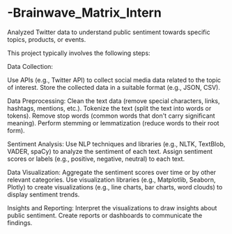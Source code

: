 # -Brainwave_Matrix_Intern
Analyzed Twitter data to understand public sentiment towards specific topics, products, or events.


This project typically involves the following steps:

Data Collection:

Use APIs (e.g., Twitter API) to collect social media data related to the topic of interest.
Store the collected data in a suitable format (e.g., JSON, CSV).

Data Preprocessing: Clean the text data (remove special characters, links, hashtags, mentions, etc.).
Tokenize the text (split the text into words or tokens).
Remove stop words (common words that don't carry significant meaning).
Perform stemming or lemmatization (reduce words to their root form).

Sentiment Analysis: Use NLP techniques and libraries (e.g., NLTK, TextBlob, VADER, spaCy) to analyze the sentiment of each text.
Assign sentiment scores or labels (e.g., positive, negative, neutral) to each text.

Data Visualization: Aggregate the sentiment scores over time or by other relevant categories.
Use visualization libraries (e.g., Matplotlib, Seaborn, Plotly) to create visualizations (e.g., line charts, bar charts, word clouds) to display sentiment trends.

Insights and Reporting: Interpret the visualizations to draw insights about public sentiment.
Create reports or dashboards to communicate the findings.
